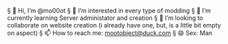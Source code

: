 § 👋 Hi, I’m @mo00ot
§ 👀 I’m interested in every type of modding
§ 🌱 I’m currently learning Server administator and creation
§ 💞️ I’m looking to collaborate on website creation (i already have one, but, is a little bit empty on aspect)
§ 📫 How to reach me: mootobject@duck.com
§ 😄 Sex: Man
